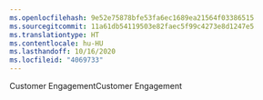 ```yaml
---
ms.openlocfilehash: 9e52e75878bfe53fa6ec1689ea21564f03386515
ms.sourcegitcommit: 11a61db54119503e82faec5f99c4273e8d1247e5
ms.translationtype: HT
ms.contentlocale: hu-HU
ms.lasthandoff: 10/16/2020
ms.locfileid: "4069733"
---
```

<span data-ttu-id="a5e36-101">Customer Engagement</span><span class="sxs-lookup"><span data-stu-id="a5e36-101">Customer Engagement</span></span>
